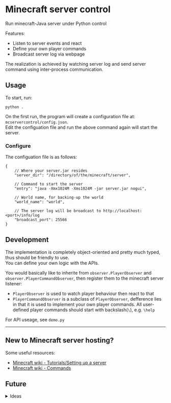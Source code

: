 
# Minecraft server control
Run minecraft-Java server under Python control

Features:

* Listen to server events and react
* Define your own player commands
* Broadcast server log via webpage

The realization is achieved by watching server log and send server command using inter-process communication.

## Usage

To start, run:
```
python .
```
On the first run, the program will create a configuration file at: `mcservercontrol/config.json`.   
Edit the configuation file and run the above command again will start the server.

### Configure
The configuation file is as follows:
```
{
    // Where your server.jar resides
    "server_dir": "/directory/of/the/minecraft/server",

    // Command to start the server
    "entry": "java -Xmx1024M -Xms1024M -jar server.jar nogui",

    // World name, for backing-up the world
    "world_name": "world",

    // The server log will be broadcast to http://localhost:<port>/info/log
    "broadcast_port": 25566
}
```

## Development

The implementation is completely object-oriented and pretty much typed, thus should be friendly to use.  
You can define your own logic with the APIs.

You would basically like to inherite from `observer.PlayerObserver` and `observer.PlayerCommandObserver`, then register them to the minecraft server listener:

* `PlayerObserver` is used to watch player behaviour then react to that
* `PlayerCommandObserver` is a subclass of `PlayerObserver`, defference lies in that it is used to implement your own player commands. All user-defined player commands should start with backslash(`\`), e.g. `\help`

For API useage, see `demo.py`

---
## New to Minecraft server hosting?
Some useful resources:

* [Minecraft wiki - Tutorials/Setting up a server ](https://minecraft.fandom.com/wiki/Tutorials/Setting_up_a_server)  
* [Minecraft wiki - Commands](https://minecraft.fandom.com/wiki/Commands)

## Future
<details>
<summary> Ideas</summary>
- [ ] logging
</details>
